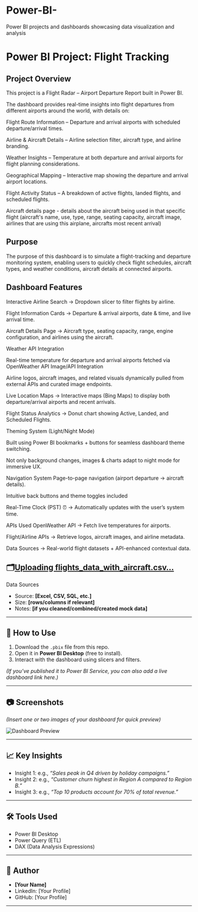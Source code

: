 # Power-BI-
Power BI projects and dashboards showcasing data visualization and analysis
# Power BI Project: Flight Tracking

##  Project Overview
This project is a Flight Radar – Airport Departure Report built in Power BI.

The dashboard provides real-time insights into flight departures from different airports around the world, with details on:

 Flight Route Information – Departure and arrival airports with scheduled departure/arrival times.
	
 Airline & Aircraft Details – Airline selection filter, aircraft type, and airline branding.
	
 Weather Insights – Temperature at both departure and arrival airports for flight planning considerations.
	
 Geographical Mapping – Interactive map showing the departure and arrival airport locations.
	
 Flight Activity Status – A breakdown of active flights, landed flights, and scheduled flights.
	
 Aircraft details page - details about the aircraft being used in that specific flight (aircraft's name, use, type, range, seating capacity, aircraft image, airlines that are using this airplane, aircrafts most recent arrival) 
 
 
## Purpose
The purpose of this dashboard is to simulate a flight-tracking and departure monitoring system, enabling users to quickly check flight schedules, aircraft types, and weather conditions, aircraft details at connected airports.


##  Dashboard Features
Interactive Airline Search → Dropdown slicer to filter flights by airline.

Flight Information Cards → Departure & arrival airports, date & time, and live arrival time.

Aircraft Details Page → Aircraft type, seating capacity, range, engine configuration, and airlines using the aircraft.

Weather API Integration 

Real-time temperature for departure and arrival airports fetched via OpenWeather API
Image/API Integration 

Airline logos, aircraft images, and related visuals dynamically pulled from external APIs and curated image endpoints.

Live Location Maps → Interactive maps (Bing Maps) to display both departure/arrival airports and recent arrivals.

Flight Status Analytics → Donut chart showing Active, Landed, and Scheduled Flights.

Theming System (Light/Night Mode) 

Built using Power BI bookmarks + buttons for seamless dashboard theme switching.

Not only background changes, images & charts adapt to night mode for immersive UX.

Navigation System
Page-to-page navigation (airport departure → aircraft details).

Intuitive back buttons and theme toggles included

Real-Time Clock (PST) ⏰ → Automatically updates with the user’s system time.


APIs Used
OpenWeather API → Fetch live temperatures for airports.

Flight/Airline APIs → Retrieve logos, aircraft images, and airline metadata.

Data Sources → Real-world flight datasets + API-enhanced contextual data.




## 🗂️[Uploading flights_data_with_aircraft.csv…]()
 Data Sources
- Source: **[Excel, CSV, SQL, etc.]**  
- Size: **[rows/columns if relevant]**  
- Notes: **[if you cleaned/combined/created mock data]**

---

## 🚀 How to Use
1. Download the `.pbix` file from this repo.  
2. Open it in **Power BI Desktop** (free to install).  
3. Interact with the dashboard using slicers and filters.  

*(If you’ve published it to Power BI Service, you can also add a live dashboard link here.)*  

---

## 📷 Screenshots
*(Insert one or two images of your dashboard for quick preview)*  

![Dashboard Preview](screenshot.png)

---

## 📈 Key Insights
- Insight 1: e.g., *“Sales peak in Q4 driven by holiday campaigns.”*  
- Insight 2: e.g., *“Customer churn highest in Region A compared to Region B.”*  
- Insight 3: e.g., *“Top 10 products account for 70% of total revenue.”*  

---

## 🛠️ Tools Used
- Power BI Desktop  
- Power Query (ETL)  
- DAX (Data Analysis Expressions)  

---

## 👤 Author
- **[Your Name]**  
- LinkedIn: [Your Profile]  
- GitHub: [Your Profile]  

---
